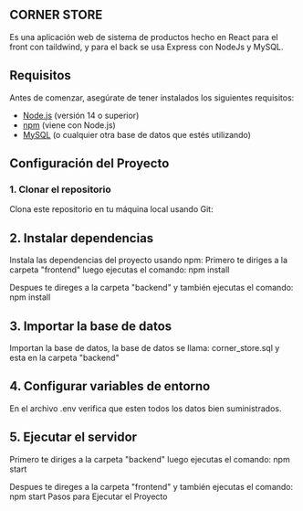 ## CORNER STORE
Es una aplicación web de sistema de productos hecho en React para el front con taildwind, y para el back se usa Express con NodeJs y MySQL.


## Requisitos

Antes de comenzar, asegúrate de tener instalados los siguientes requisitos:

- [Node.js](https://nodejs.org/) (versión 14 o superior)
- [npm](https://www.npmjs.com/) (viene con Node.js)
- [MySQL](https://www.mysql.com/) (o cualquier otra base de datos que estés utilizando)

## Configuración del Proyecto

### 1. Clonar el repositorio
Clona este repositorio en tu máquina local usando Git:

## 2. Instalar dependencias
Instala las dependencias del proyecto usando npm:
Primero te diriges a la carpeta "frontend" 
luego ejecutas el comando:
npm install

Despues te direges a la carpeta "backend"
y también ejecutas el comando:
npm install

## 3. Importar la base de datos
Importan la base de datos, la base de datos se llama: corner_store.sql y esta en la carpeta "backend"

## 4. Configurar variables de entorno
En el archivo .env verifica que esten todos los datos bien suministrados.

## 5. Ejecutar el servidor
Primero te diriges a la carpeta "backend" 
luego ejecutas el comando:
npm start

Despues te direges a la carpeta "frontend"
y también ejecutas el comando:
npm start
Pasos para Ejecutar el Proyecto